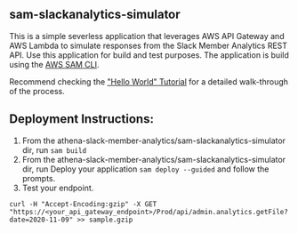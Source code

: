 ## sam-slackanalytics-simulator

This is a simple severless application that leverages AWS API Gateway and AWS Lambda to simulate responses from the Slack Member Analytics REST API. Use this application for build and test purposes. The application 
is build using the [AWS SAM CLI](https://aws.amazon.com/serverless/sam/). 

Recommend checking the ["Hello World" Tutorial](https://docs.aws.amazon.com/serverless-application-model/latest/developerguide/serverless-getting-started-hello-world.html)
for a detailed walk-through of the process.

## Deployment Instructions:

1. From the athena-slack-member-analytics/sam-slackanalytics-simulator dir, run  `sam build`
2. From the athena-slack-member-analytics/sam-slackanalytics-simulator dir, run Deploy your application `sam deploy --guided` and follow the prompts.
3. Test your endpoint.

```
curl -H "Accept-Encoding:gzip" -X GET "https://<your_api_gateway_endpoint>/Prod/api/admin.analytics.getFile?date=2020-11-09" >> sample.gzip
```
